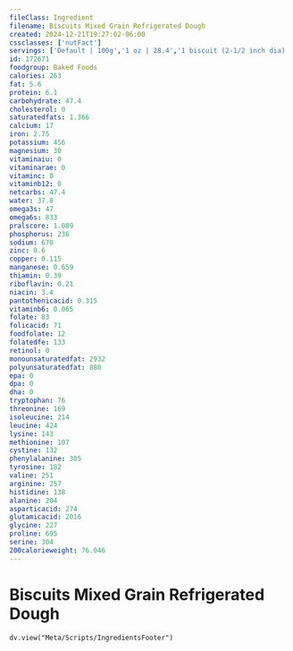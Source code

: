 ```yaml
---
fileClass: Ingredient
filename: Biscuits Mixed Grain Refrigerated Dough
created: 2024-12-21T19:27:02-06:00
cssclasses: ['nutFact']
servings: ['Default | 100g','1 oz | 28.4','1 biscuit (2-1/2 inch dia) | 44']
id: 172671
foodgroup: Baked Foods
calories: 263
fat: 5.6
protein: 6.1
carbohydrate: 47.4
cholesterol: 0
saturatedfats: 1.366
calcium: 17
iron: 2.75
potassium: 456
magnesium: 30
vitaminaiu: 0
vitaminarae: 0
vitaminc: 0
vitaminb12: 0
netcarbs: 47.4
water: 37.8
omega3s: 47
omega6s: 833
pralscore: 1.089
phosphorus: 236
sodium: 670
zinc: 0.6
copper: 0.115
manganese: 0.659
thiamin: 0.39
riboflavin: 0.21
niacin: 3.4
pantothenicacid: 0.315
vitaminb6: 0.065
folate: 83
folicacid: 71
foodfolate: 12
folatedfe: 133
retinol: 0
monounsaturatedfat: 2932
polyunsaturatedfat: 880
epa: 0
dpa: 0
dha: 0
tryptophan: 76
threonine: 169
isoleucine: 214
leucine: 424
lysine: 143
methionine: 107
cystine: 132
phenylalanine: 305
tyrosine: 182
valine: 251
arginine: 257
histidine: 138
alanine: 204
asparticacid: 274
glutamicacid: 2016
glycine: 227
proline: 695
serine: 304
200calorieweight: 76.046
---
```


# Biscuits Mixed Grain Refrigerated Dough

```dataviewjs
dv.view("Meta/Scripts/IngredientsFooter")
```